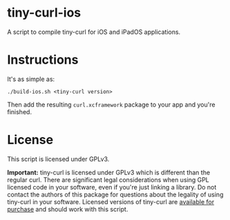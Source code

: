 # tiny-curl-ios

A script to compile tiny-curl for iOS and iPadOS applications.

# Instructions

It's as simple as:

```
./build-ios.sh <tiny-curl version>
```

Then add the resulting `curl.xcframework` package to your app and you're finished.

# License

This script is licensed under GPLv3.

**Important:** tiny-curl is licensed under GPLv3 which is different than the regular curl.
There are significant legal considerations when using GPL licensed code in your software,
even if you're just linking a library. Do not contact the authors of this package for
questions about the legality of using tiny-curl in your software. Licensed versions of
tiny-curl are [available for purchase](https://curl.se/tiny/) and should work with this
script.
